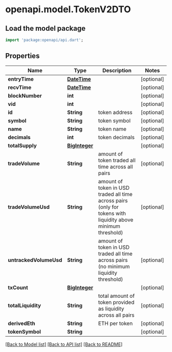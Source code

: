 # openapi.model.TokenV2DTO

## Load the model package
```dart
import 'package:openapi/api.dart';
```

## Properties
Name | Type | Description | Notes
------------ | ------------- | ------------- | -------------
**entryTime** | [**DateTime**](DateTime.md) |  | [optional] 
**recvTime** | [**DateTime**](DateTime.md) |  | [optional] 
**blockNumber** | **int** |  | [optional] 
**vid** | **int** |  | [optional] 
**id** | **String** | token address | [optional] 
**symbol** | **String** | token symbol | [optional] 
**name** | **String** | token name | [optional] 
**decimals** | **int** | token decimals | [optional] 
**totalSupply** | [**BigInteger**](BigInteger.md) |  | [optional] 
**tradeVolume** | **String** | amount of token traded all time across all pairs | [optional] 
**tradeVolumeUsd** | **String** | amount of token in USD traded all time across pairs (only for tokens with liquidity above minimum threshold) | [optional] 
**untrackedVolumeUsd** | **String** | amount of token in USD traded all time across pairs (no minimum liquidity threshold) | [optional] 
**txCount** | [**BigInteger**](BigInteger.md) |  | [optional] 
**totalLiquidity** | **String** | total amount of token provided as liquidity across all pairs | [optional] 
**derivedEth** | **String** | ETH per token | [optional] 
**tokenSymbol** | **String** |  | [optional] 

[[Back to Model list]](../README.md#documentation-for-models) [[Back to API list]](../README.md#documentation-for-api-endpoints) [[Back to README]](../README.md)


